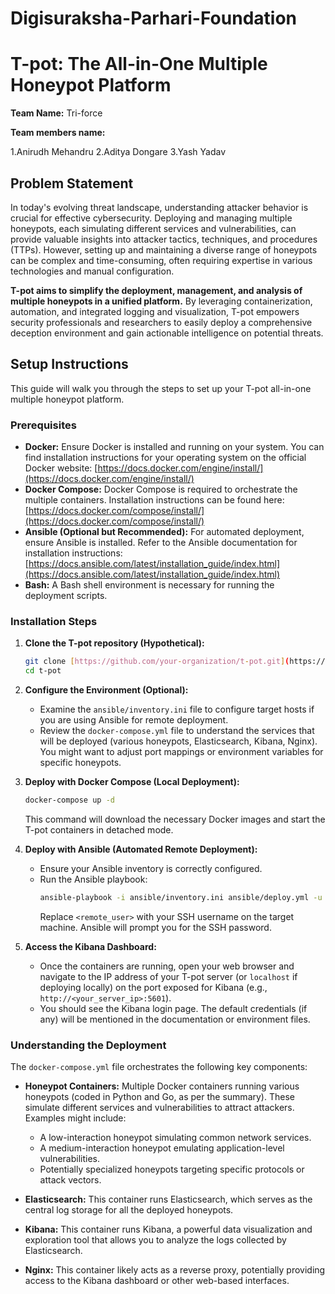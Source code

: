 # Digisuraksha-Parhari-Foundation

# T-pot: The All-in-One Multiple Honeypot Platform

**Team Name:** Tri-force 

**Team members name:**

  1.Anirudh Mehandru 
  2.Aditya Dongare
  3.Yash Yadav
## Problem Statement

In today's evolving threat landscape, understanding attacker behavior is crucial for effective cybersecurity. Deploying and managing multiple honeypots, each simulating different services and vulnerabilities, can provide valuable insights into attacker tactics, techniques, and procedures (TTPs). However, setting up and maintaining a diverse range of honeypots can be complex and time-consuming, often requiring expertise in various technologies and manual configuration.

**T-pot aims to simplify the deployment, management, and analysis of multiple honeypots in a unified platform.** By leveraging containerization, automation, and integrated logging and visualization, T-pot empowers security professionals and researchers to easily deploy a comprehensive deception environment and gain actionable intelligence on potential threats.

## Setup Instructions

This guide will walk you through the steps to set up your T-pot all-in-one multiple honeypot platform.

### Prerequisites

* **Docker:** Ensure Docker is installed and running on your system. You can find installation instructions for your operating system on the official Docker website: [https://docs.docker.com/engine/install/](https://docs.docker.com/engine/install/)
* **Docker Compose:** Docker Compose is required to orchestrate the multiple containers. Installation instructions can be found here: [https://docs.docker.com/compose/install/](https://docs.docker.com/compose/install/)
* **Ansible (Optional but Recommended):** For automated deployment, ensure Ansible is installed. Refer to the Ansible documentation for installation instructions: [https://docs.ansible.com/latest/installation_guide/index.html](https://docs.ansible.com/latest/installation_guide/index.html)
* **Bash:** A Bash shell environment is necessary for running the deployment scripts.

### Installation Steps

1.  **Clone the T-pot repository (Hypothetical):**
    ```bash
    git clone [https://github.com/your-organization/t-pot.git](https://github.com/your-organization/t-pot.git)
    cd t-pot
    ```

2.  **Configure the Environment (Optional):**
    * Examine the `ansible/inventory.ini` file to configure target hosts if you are using Ansible for remote deployment.
    * Review the `docker-compose.yml` file to understand the services that will be deployed (various honeypots, Elasticsearch, Kibana, Nginx). You might want to adjust port mappings or environment variables for specific honeypots.

3.  **Deploy with Docker Compose (Local Deployment):**
    ```bash
    docker-compose up -d
    ```
    This command will download the necessary Docker images and start the T-pot containers in detached mode.

4.  **Deploy with Ansible (Automated Remote Deployment):**
    * Ensure your Ansible inventory is correctly configured.
    * Run the Ansible playbook:
        ```bash
        ansible-playbook -i ansible/inventory.ini ansible/deploy.yml -u <remote_user> -k
        ```
        Replace `<remote_user>` with your SSH username on the target machine. Ansible will prompt you for the SSH password.

5.  **Access the Kibana Dashboard:**
    * Once the containers are running, open your web browser and navigate to the IP address of your T-pot server (or `localhost` if deploying locally) on the port exposed for Kibana (e.g., `http://<your_server_ip>:5601`).
    * You should see the Kibana login page. The default credentials (if any) will be mentioned in the documentation or environment files.

### Understanding the Deployment

The `docker-compose.yml` file orchestrates the following key components:

* **Honeypot Containers:** Multiple Docker containers running various honeypots (coded in Python and Go, as per the summary). These simulate different services and vulnerabilities to attract attackers. Examples might include:
    * A low-interaction honeypot simulating common network services.
    * A medium-interaction honeypot emulating application-level vulnerabilities.
    * Potentially specialized honeypots targeting specific protocols or attack vectors.
      
* **Elasticsearch:** This container runs Elasticsearch, which serves as the central log storage for all the deployed honeypots.
  
* **Kibana:** This container runs Kibana, a powerful data visualization and exploration tool that allows you to analyze the logs collected by Elasticsearch.
  
* **Nginx:** This container likely acts as a reverse proxy, potentially providing access to the Kibana dashboard or other web-based interfaces.



